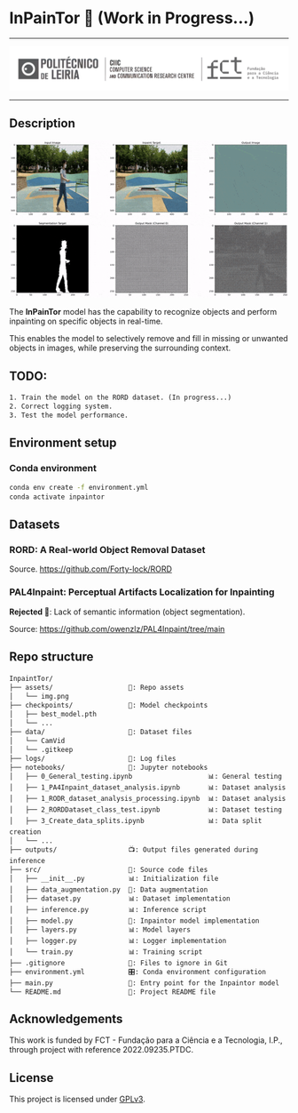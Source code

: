 # InPainTor 🎨 (Work in Progress...)

---
<center>
    <a href="https://ciic.ipleiria.pt/">
        <img src="assets/CIIC_FCT_logo.png" width="750px" alt="CIIC CT Logo"/>
    </a>
</center>

---

## Description

![Training](assets/training_gif.gif)

The **InPainTor** model has the capability to recognize objects and perform inpainting on specific objects in real-time.

This enables the model to selectively remove and fill in missing or unwanted objects in images, while preserving the
surrounding context.

## TODO:

    1. Train the model on the RORD dataset. (In progress...)
    2. Correct logging system.
    3. Test the model performance.

## Environment setup

### Conda environment

```bash
conda env create -f environment.yml
conda activate inpaintor
```

## Datasets

### **RORD**: A Real-world Object Removal Dataset

Source. https://github.com/Forty-lock/RORD

### **PAL4Inpaint**: Perceptual Artifacts Localization for Inpainting

**Rejected 🚫**: Lack of semantic information (object segmentation).

Source: https://github.com/owenzlz/PAL4Inpaint/tree/main

## Repo structure

```plaintext
InpaintTor/ 
├── assets/                   📂: Repo assets
│   └── img.png
├── checkpoints/              💾: Model checkpoints
│   ├── best_model.pth
│   └── ...
├── data/                     📂: Dataset files
│   └── CamVid
│   └── .gitkeep
├── logs/                     📃: Log files
├── notebooks/                📓: Jupyter notebooks
│   ├── 0_General_testing.ipynb                   📊: General testing
│   ├── 1_PA4Inpaint_dataset_analysis.ipynb       📊: Dataset analysis
│   ├── 1_RODR_dataset_analysis_processing.ipynb  📊: Dataset analysis
│   ├── 2_RORDDataset_class_test.ipynb            📊: Dataset testing
│   ├── 3_Create_data_splits.ipynb                📊: Data split creation
│   └── ...
├── outputs/                  📺: Output files generated during inference
├── src/                      📜: Source code files
│   ├── __init__.py           📊: Initialization file
│   ├── data_augmentation.py  📑: Data augmentation
│   ├── dataset.py            📊: Dataset implementation
│   ├── inference.py          📊: Inference script
│   ├── model.py              📑: Inpaintor model implementation
│   ├── layers.py             📊: Model layers
│   ├── logger.py             📊: Logger implementation
│   └── train.py              📊: Training script
├── .gitignore                🚫: Files to ignore in Git
├── environment.yml           🎛️: Conda environment configuration
├── main.py                   📜: Entry point for the Inpaintor model
└── README.md                 📖: Project README file

```

Acknowledgements
----------------

This work is funded by FCT - Fundação para a Ciência e a Tecnologia, I.P., through project with reference
2022.09235.PTDC.



License
-------

This project is licensed under [GPLv3](https://www.gnu.org/licenses/gpl-3.0.html).

